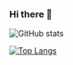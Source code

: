 ### Hi there 👋

<!--
**vii120/vii120** is a ✨ _special_ ✨ repository because its `README.md` (this file) appears on your GitHub profile.

Here are some ideas to get you started:

- 🔭 I’m currently working on ...
- 🌱 I’m currently learning ...
- 👯 I’m looking to collaborate on ...
- 🤔 I’m looking for help with ...
- 💬 Ask me about ...
- 📫 How to reach me: ...
- 😄 Pronouns: ...
- ⚡ Fun fact: ...
-->

![GitHub stats](https://github-readme-stats.vercel.app/api?username=vii120&hide=contribs,prs&show_icons=true&theme=gruvbox)

[![Top Langs](https://github-readme-stats.vercel.app/api/top-langs/?username=vii120&hide=html&theme=gruvbox)](https://github.com/vii120/github-readme-stats)
